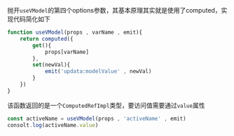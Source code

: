 抛开`useVModel`的第四个options参数，其基本原理其实就是使用了computed，实现代码简化如下

```js
function useVModel(props , varName , emit){
    return computed({
        get(){
            props[varName]
        },
        set(newVal){
            emit('updata:modelValue' , newVal)
        }
    })
}
```

该函数返回的是一个`ComputedRefImpl`类型，要访问值需要通过`value`属性

```js
const activeName = useVModel(props , 'activeName' , emit)
consolt.log(activeName.value)
```
